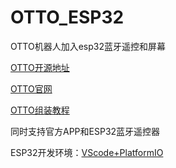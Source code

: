 # OTTO_ESP32
 OTTO机器人加入esp32蓝牙遥控和屏幕

[OTTO开源地址](https://github.com/OttoDIY)

[OTTO官网](https://www.ottodiy.com/)

[OTTO组装教程](https://tech.limuqiao.com/archives/24.html)

同时支持官方APP和ESP32蓝牙遥控器

ESP32开发环境：[VScode+PlatformIO](https://blog.csdn.net/qlexcel/article/details/121527415)

